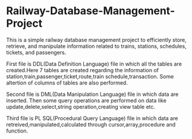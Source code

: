 # Railway-Database-Management-Project
This is a simple railway database management project to efficiently store, retrieve, and manipulate information related to trains, stations, schedules, tickets, and passengers.


First file is DDL(Data Definition Language) file in which all the tables are created.Here 7 tables are created regarding the information of station,train,passenger,ticket,route,train schedule,transaction. Some altertion of columns of tables are also performed.

Second file is DML(Data Manipulation Language) file in which data are inserted. Then some query operations are performed on data like update,delete,select,string operation,creating view table etc.

Third file is PL SQL(Procedural Query Language) file in which data are retreived,manipulated,calculated through cursor,array,procedure and function.
